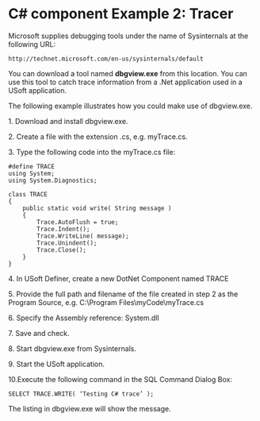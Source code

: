 # C# component Example 2: Tracer

Microsoft supplies debugging tools under the name of Sysinternals at the following URL:

```
http://technet.microsoft.com/en-us/sysinternals/default
```

You can download a tool named **dbgview.exe** from this location. You can use this tool to catch trace information from a .Net application used in a USoft application.

The following example illustrates how you could make use of dbgview.exe.

1. Download and install dbgview.exe.

2. Create a file with the extension .cs, e.g. myTrace.cs.

3. Type the following code into the myTrace.cs file:

```language-cs
#define TRACE
using System;
using System.Diagnostics;

class TRACE
{
    public static void write( String message )
    {
        Trace.AutoFlush = true;
        Trace.Indent();
        Trace.WriteLine( message);
        Trace.Unindent();
        Trace.Close();
    }
}
```

4. In USoft Definer, create a new DotNet Component named TRACE

5. Provide the full path and filename of the file created in step 2 as the Program Source, e.g. C:\\Program Files\\myCode\\myTrace.cs

6. Specify the Assembly reference: System.dll

7. Save and check.

8. Start dbgview.exe from Sysinternals.

9. Start the USoft application.

10.Execute the following command in the SQL Command Dialog Box:

```
SELECT TRACE.WRITE( ‘Testing C# trace’ );
```

The listing in dbgview.exe will show the message.